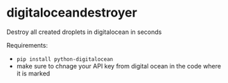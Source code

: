 # digitaloceandestroyer
Destroy all created droplets in digitalocean in seconds

Requirements:
- `pip install python-digitalocean`
- make sure to chnage your API key from digital ocean in the code where it is marked
